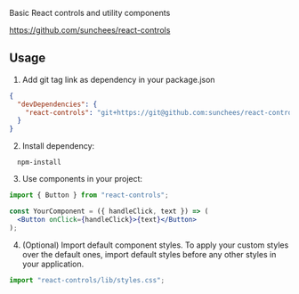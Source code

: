 Basic React controls and utility components

https://github.com/sunchees/react-controls

## Usage

1. Add git tag link as dependency in your package.json

```json
{
  "devDependencies": {
    "react-controls": "git+https://git@github.com:sunchees/react-controls.git#1.1.41"
  }
}
```

2. Install dependency:

```
  npm-install
```

3. Use components in your project:

```jsx
import { Button } from "react-controls";

const YourComponent = ({ handleClick, text }) => (
  <Button onClick={handleClick}>{text}</Button>
);
```

4. (Optional) Import default component styles. To apply your custom styles over the default ones, import default styles before any other styles in your application.

```jsx
import "react-controls/lib/styles.css";
```
